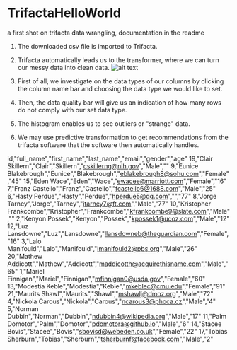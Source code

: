 # TrifactaHelloWorld
a first shot on trifacta data wrangling, documentation in the readme

1. The downloaded csv file is imported to Trifacta.
2. Trifacta automatically leads us to the transformer, where we can turn our messy data into clean data. 
![alt text](TrifactaHelloWorld/images/1_start.PNG "1 Start")

3. First of all, we investigate on the data types of our columns by clicking the column name bar and choosing the data type we would like to set.
4. Then, the data quality bar will give us an indication of how many rows do not comply with our set data type. 
5. The histogram enables us to see outliers or "strange" data.
6. We may use predictive transformation to get recommendations from the trifacta software that the software then automatically handles. 


id,"full_name","first_name","last_name","email","gender","age"
19,"Clair Skillern","Clair","Skillern","cskillerng@nih.gov","Male",""
9,"Eunice Blakebrough","Eunice","Blakebrough","eblakebrough8@sohu.com","Female","45"
15,"Eden Wace","Eden","Wace","ewacee@marriott.com","Female","16"
7,"Franz Castello","Franz","Castello","fcastello6@1688.com","Male","25"
6,"Hasty Perdue","Hasty","Perdue","hperdue5@qq.com","","77"
8,"Jorge Tarney","Jorge","Tarney","jtarney7@ft.com","Male","77"
10,"Kristopher Frankcombe","Kristopher","Frankcombe","kfrankcombe9@slate.com","Male",""
2,"Kenyon Possek","Kenyon","Possek","kpossek1@ucoz.com","Male","12"
12,"Luz Lansdowne","Luz","Lansdowne","llansdowneb@theguardian.com","Female","16"
3,"Lalo Manifould","Lalo","Manifould","lmanifould2@pbs.org","Male","26"
20,"Mathew Addicott","Mathew","Addicott","maddicotth@acquirethisname.com","Male","65"
1,"Mariel Finnigan","Mariel","Finnigan","mfinnigan0@usda.gov","Female","60"
13,"Modestia Keble","Modestia","Keble","mkeblec@cmu.edu","Female","91"
21,"Maurits Shawl","Maurits","Shawl","mshawlj@dmoz.org","Male","72"
4,"Nickola Carous","Nickola","Carous","ncarous3@phoca.cz","Male","4"
5,"Norman Dubbin","Norman","Dubbin","ndubbin4@wikipedia.org","Male","17"
11,"Palm Domotor","Palm","Domotor","pdomotora@github.io","Male","6"
14,"Stacee Bovis","Stacee","Bovis","sbovisd@webeden.co.uk","Female","22"
17,"Tobias Sherburn","Tobias","Sherburn","tsherburnf@facebook.com","Male","2"
